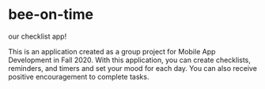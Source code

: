 # bee-on-time  
our checklist app!

This is an application created as a group project for Mobile App Development in Fall 2020. 
With this application, you can create checklists, reminders, and timers and set your mood for each day.
You can also receive positive encouragement to complete tasks.
